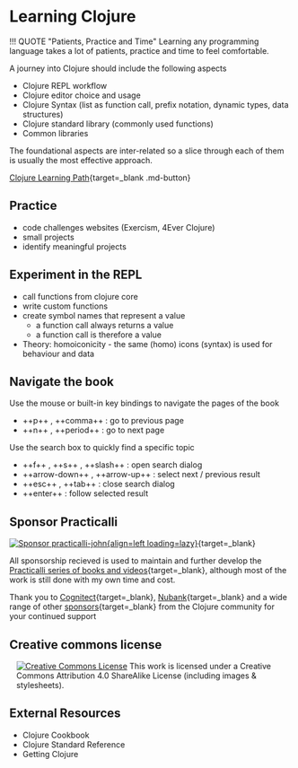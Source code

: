 # Learning Clojure

!!! QUOTE "Patients, Practice and Time"
    Learning any programming language takes a lot of patients, practice and time to feel comfortable.

A journey into Clojure should include the following aspects

- Clojure REPL workflow
- Clojure editor choice and usage
- Clojure Syntax (list as function call, prefix notation, dynamic types, data structures)
- Clojure standard library (commonly used functions)
- Common libraries

The foundational aspects are inter-related so a slice through each of them is usually the most effective approach.

[Clojure Learning Path](/learn/cloure/introduction/learning-path/){target=_blank .md-button} 


## Practice

- code challenges websites (Exercism, 4Ever Clojure)
- small projects
- identify meaningful projects


## Experiment in the REPL

- call functions from clojure core
- write custom functions
- create symbol names that represent a value
  - a function call always returns a value
  - a function call is therefore a value
- Theory: homoiconicity - the same (homo) icons (syntax) is used for behaviour and data



## Navigate the book

Use the mouse or built-in key bindings to navigate the pages of the book

- ++p++ , ++comma++ : go to previous page
- ++n++ , ++period++ : go to next page

Use the search box to quickly find a specific topic

- ++f++ , ++s++ , ++slash++ : open search dialog
- ++arrow-down++ , ++arrow-up++ : select next / previous result
- ++esc++ , ++tab++ : close search dialog
- ++enter++ : follow selected result


## Sponsor Practicalli

[![Sponsor practicalli-john](https://raw.githubusercontent.com/practicalli/graphic-design/live/buttons/practicalli-github-sponsors-button.png){align=left loading=lazy}](https://github.com/sponsors/practicalli-john/){target=_blank}

All sponsorship recieved is used to maintain and further develop the [Practicalli series of books and videos](https://practical.li/){target=_blank}, although most of the work is still done with my own time and cost.

Thank you to [Cognitect](https://www.cognitect.com/){target=_blank}, [Nubank](https://nubank.com.br/){target=_blank} and a wide range of other [sponsors](https://github.com/sponsors/practicalli-john#sponsors){target=_blank} from the Clojure community for your continued support


## Creative commons license

<div style="width:95%; margin:auto;">
  <a rel="license" href="http://creativecommons.org/licenses/by-sa/4.0/"><img alt="Creative Commons License" style="border-width:0" src="https://i.creativecommons.org/l/by-sa/4.0/88x31.png" /></a>
  This work is licensed under a Creative Commons Attribution 4.0 ShareAlike License (including images & stylesheets).
</div>

## External Resources

- Clojure Cookbook
- Clojure Standard Reference
- Getting Clojure
